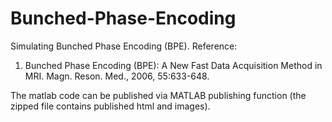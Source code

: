 # Bunched-Phase-Encoding

Simulating Bunched Phase Encoding (BPE). 
Reference: 
1. Bunched Phase Encoding (BPE): A New Fast Data Acquisition Method in MRI. Magn. Reson. Med., 2006, 55:633-648.

The matlab code can be published via MATLAB publishing function (the zipped file contains published html and images).
